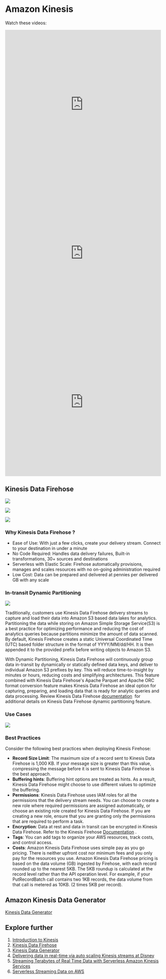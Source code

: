# Amazon Kinesis

Watch these videos:

<iframe width="100%" height="480" src="https://www.youtube.com/embed/MbEfiX4sMXc" title="Introduction to Amazon Kinesis" frameborder="0" allow="accelerometer; autoplay; clipboard-write; encrypted-media; gyroscope; picture-in-picture" allowfullscreen></iframe>

<iframe width="100%" height="480" src="https://www.youtube.com/embed/hLLgkTUmwOU" title="Amazon Kinesis Data Streams Fundamentals" frameborder="0" allow="accelerometer; autoplay; clipboard-write; encrypted-media; gyroscope; picture-in-picture" allowfullscreen></iframe>

<iframe width="100%" height="480" src="https://www.youtube.com/embed/SC_oajk02BM" title="AWS Kinesis Data Streams + Firehose Dynamic Partition and Query using Athena Tutorial" frameborder="0" allow="accelerometer; autoplay; clipboard-write; encrypted-media; gyroscope; picture-in-picture" allowfullscreen></iframe>

## Kinesis Data Firehose

![](/img/tools/kinesis/firehose1.png)

![](/img/tools/kinesis/firehose2.png)

![](/img/tools/kinesis/firehose3.png)

### Why Kinesis Data Firehose ?

- Ease of Use: With just a few clicks, create your delivery stream. Connect to your destination in under a minute
- No Code Required: Handles data delivery failures, Built-in transformations, 30+ sources and destinations
- Serverless with Elastic Scale: Firehose automatically provisions, manages and scales resources with no on-going administration required
- Low Cost: Data can be prepared and delivered at pennies per delivered GB with any scale
### In-transit Dynamic Partitioning

![](/img/tools/kinesis/dynamic_partitioning.png)

Traditionally, customers use Kinesis Data Firehose delivery streams to capture and load their data into Amazon S3 based data lakes for analytics. Partitioning the data while storing on Amazon Simple Storage Service(S3) is a best practice for optimizing performance and reducing the cost of analytics queries because partitions minimize the amount of data scanned. By default, Kinesis Firehose creates a static Universal Coordinated Time (UTC) based folder structure in the format of YYYY/MM/dd/HH. It is then appended it to the provided prefix before writing objects to Amazon S3.

With Dynamic Partitioning, Kinesis Data Firehose will continuously group data in-transit by dynamically or statically defined data keys, and deliver to individual Amazon S3 prefixes by key. This will reduce time-to-insight by minutes or hours, reducing costs and simplifying architectures. This feature combined with Kinesis Data Firehose's Apache Parquet and Apache ORC format conversion feature makes Kinesis Data Firehose an ideal option for capturing, preparing, and loading data that is ready for analytic queries and data processing. Review Kinesis Data Firehose [documentation](https://docs.aws.amazon.com/firehose/latest/dev/dynamic-partitioning.html)  for additional details on Kinesis Data Firehose dynamic partitioning feature.

### Use Cases

![](/img/tools/kinesis/use_cases.png)

### Best Practices

Consider the following best practices when deploying Kinesis Firehose:

- **Record Size Limit**: The maximum size of a record sent to Kinesis Data Firehose is 1,000 KB. If your message size is greater than this value, compressing the message before it is sent to Kinesis Data Firehose is the best approach.
- **Buffering hints**: Buffering hint options are treated as hints. As a result, Kinesis Data Firehose might choose to use different values to optimize the buffering.
- **Permissions**: Kinesis Data Firehose uses IAM roles for all the permissions that the delivery stream needs. You can choose to create a new role where required permissions are assigned automatically, or choose an existing role created for Kinesis Data Firehose. If you are creating a new role, ensure that you are granting only the permissions that are required to perform a task.
- **Encryption**: Data at rest and data in transit can be encrypted in Kinesis Data Firehose. Refer to the Kinesis Firehose [Documentation](https://docs.aws.amazon.com/firehose/latest/dev/encryption.html) .
- **Tags**: You can add tags to organize your AWS resources, track costs, and control access.
- **Costs**: Amazon Kinesis Data Firehose uses simple pay as you go pricing. There is neither upfront cost nor minimum fees and you only pay for the resources you use. Amazon Kinesis Data Firehose pricing is based on the data volume (GB) ingested by Firehose, with each record rounded up to the nearest 5KB. The 5KB roundup is calculated at the record level rather than the API operation level. For example, if your PutRecordBatch call contains two 1KB records, the data volume from that call is metered as 10KB. (2 times 5KB per record).

## Amazon Kinesis Data Generator

[Kinesis Data Generator](https://awslabs.github.io/amazon-kinesis-data-generator/web/help.html)

## Explore further

1. [Introduction to Kinesis](kinesis/intro.md)
1. [Kinesis Data Firehose](https://knowledgetree.notion.site/Amazon-Kinesis-Data-Firehose-Shared-62cfabe200004bcf8a92db6d814aba9c)
2. [Kinesis Data Generator](https://awslabs.github.io/amazon-kinesis-data-generator/web/help.html)
3. [Delivering data in real-time via auto scaling Kinesis streams at Disney](https://medium.com/disney-streaming/delivering-data-in-real-time-via-auto-scaling-kinesis-streams-72a0236b2cd9)
4. [Streaming Terabytes of Real Time Data with Serverless Amazon Kinesis Services](https://www.youtube.com/watch?v=ZWyYHgtu67I)
5. [Serverless Streaming Data on AWS](kinesis/ServerlessStreamingApp)